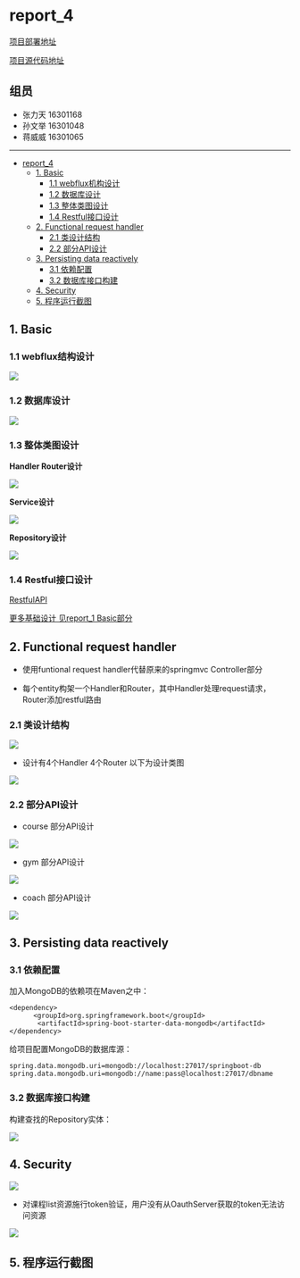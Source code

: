 # report_4
[项目部署地址](http://106.15.200.225)

[项目源代码地址](https://github.com/LitianD/sport_club_web_flux.git)
## 组员

+ 张力天 16301168
+ 孙文举 16301048
+ 蒋威威 16301065

----------

<!-- TOC -->

- [report_4](#report_4)
    - [1. Basic](#1-basic)
        - [1.1 webflux机构设计](#11-webflux结构设计)
        - [1.2 数据库设计](#12-数据库设计)
        - [1.3 整体类图设计](#13-整体类图设计)
        - [1.4 Restful接口设计](#14-restful接口设计)
    - [2. Functional request handler](#2-functional-request-handler)
        - [2.1 类设计结构](#21-类设计结构)
        - [2.2 部分API设计](#22-部分api设计)
    - [3. Persisting data reactively](#3-persisting-data-reactively)
        - [3.1 依赖配置](#31-依赖配置)
        - [3.2 数据库接口构建](#32-数据库接口构建)
    - [4. Security](#4-security)
    - [5. 程序运行截图](#5-程序运行截图)

<!-- /TOC -->

## 1. Basic

### 1.1 webflux结构设计

![](/docImage/webflux.png)

### 1.2 数据库设计

![](/docImage/ER_Model.png)

### 1.3 整体类图设计

**Handler Router设计**

![](/docImage/FluxHandler.png)

**Service设计**

![](/docImage/FluxService.png)

**Repository设计**

![](/docImage/FluxRepository2.png)

### 1.4 Restful接口设计

[RestfulAPI](API_NEW.md)

[更多基础设计 见report_1 Basic部分](report_1.md)

## 2. Functional request handler
+ 使用funtional request handler代替原来的springmvc Controller部分

+ 每个entity构架一个Handler和Router，其中Handler处理request请求，Router添加restful路由

### 2.1 类设计结构

![](/docImage/h_r.png)

+ 设计有4个Handler 4个Router 以下为设计类图

![](/docImage/HandlerRouter.jpg)


### 2.2 部分API设计

+ course 部分API设计

![](/docImage/flux_api2.png)

+ gym 部分API设计

![](/docImage/flux_api3.png)

+ coach 部分API设计

![](/docImage/flux_api1.png)

## 3. Persisting data reactively

### 3.1 依赖配置
加入MongoDB的依赖项在Maven之中：

	<dependency>
          <groupId>org.springframework.boot</groupId>
           <artifactId>spring-boot-starter-data-mongodb</artifactId>
    </dependency>

给项目配置MongoDB的数据库源：

	spring.data.mongodb.uri=mongodb://localhost:27017/springboot-db
	spring.data.mongodb.uri=mongodb://name:pass@localhost:27017/dbname

### 3.2 数据库接口构建

构建查找的Repository实体：

![](/docImage/FluxRepository.png)

## 4. Security

![](/docImage/oauth_3.png)

+ 对课程list资源施行token验证，用户没有从OauthServer获取的token无法访问资源

![](/docImage/oauth_2.png) 

## 5. 程序运行截图
